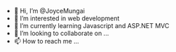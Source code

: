 - 👋 Hi, I’m @JoyceMungai
- 👀 I’m interested in web development
- 🌱 I’m currently learning Javascript and ASP.NET MVC 
- 💞️ I’m looking to collaborate on ...
- 📫 How to reach me ...

<!---
JoyceMungai/JoyceMungai is a ✨ special ✨ repository because its `README.md` (this file) appears on your GitHub profile.
You can click the Preview link to take a look at your changes.
--->
